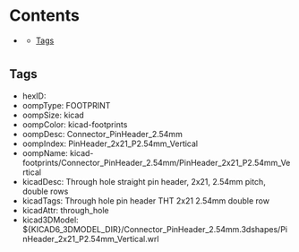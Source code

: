 



Contents
========

* [](#)
	* [Tags](#tags)

# 

## Tags

- hexID: 
- oompType: FOOTPRINT
- oompSize: kicad
- oompColor: kicad-footprints
- oompDesc: Connector_PinHeader_2.54mm
- oompIndex: PinHeader_2x21_P2.54mm_Vertical
- oompName: kicad-footprints/Connector_PinHeader_2.54mm/PinHeader_2x21_P2.54mm_Vertical
- kicadDesc: Through hole straight pin header, 2x21, 2.54mm pitch, double rows
- kicadTags: Through hole pin header THT 2x21 2.54mm double row
- kicadAttr: through_hole
- kicad3DModel: ${KICAD6_3DMODEL_DIR}/Connector_PinHeader_2.54mm.3dshapes/PinHeader_2x21_P2.54mm_Vertical.wrl

